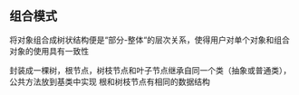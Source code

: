 ## 组合模式
将对象组合成树状结构便是“部分-整体“的层次关系，使得用户对单个对象和组合对象的使用具有一致性

封装成一棵树，根节点，树枝节点和叶子节点继承自同一个类（抽象或普通类），公共方法放到基类中实现
根和树枝节点有相同的数据结构